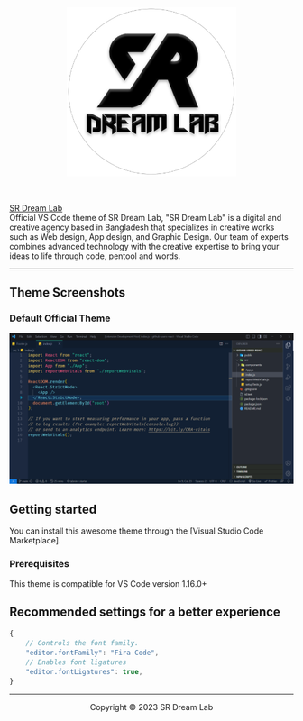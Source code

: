 <p align="center"><img width="300px" src="https://github.com/wapborhan/sr-dark-theme/blob/main/images/logo.png?raw=true"></p>

<p><br></p>

<p><a href="https://srdreamlab.com">SR Dream Lab</a></br> Official VS Code theme of SR Dream Lab,  "SR Dream Lab" is a digital and creative agency based in Bangladesh that specializes in creative works such as Web design, App design, and Graphic Design. Our team of experts combines advanced technology with the creative expertise to bring your ideas to life through code, pentool and words. </p>

---

## Theme Screenshots

### Default Official Theme

<p align="center"><img width="800px" src="https://github.com/wapborhan/sr-dark-theme/blob/main/images/default.png?raw=true"></p>

## Getting started

You can install this awesome theme through the [Visual Studio Code Marketplace].

### Prerequisites

This theme is compatible for VS Code version 1.16.0+

## Recommended settings for a better experience

```js
{
    // Controls the font family.
    "editor.fontFamily": "Fira Code",
    // Enables font ligatures
    "editor.fontLigatures": true,
}
```

---

<p align="center">Copyright &copy; 2023 SR Dream Lab</p>
